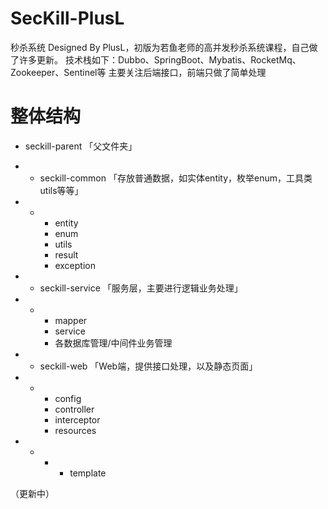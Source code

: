 # SecKill-PlusL
秒杀系统 Designed By PlusL，初版为若鱼老师的高并发秒杀系统课程，自己做了许多更新。
技术栈如下：Dubbo、SpringBoot、Mybatis、RocketMq、Zookeeper、Sentinel等
主要关注后端接口，前端只做了简单处理

# 整体结构

- seckill-parent 「父文件夹」

- - seckill-common 「存放普通数据，如实体entity，枚举enum，工具类utils等等」

- - - entity
    - enum
    - utils
    - result
    - exception

- - seckill-service  「服务层，主要进行逻辑业务处理」

- - - mapper
    - service
    - 各数据库管理/中间件业务管理

- - seckill-web  「Web端，提供接口处理，以及静态页面」

- - - config
    - controller
    - interceptor
    - resources

- - - - template

（更新中）

